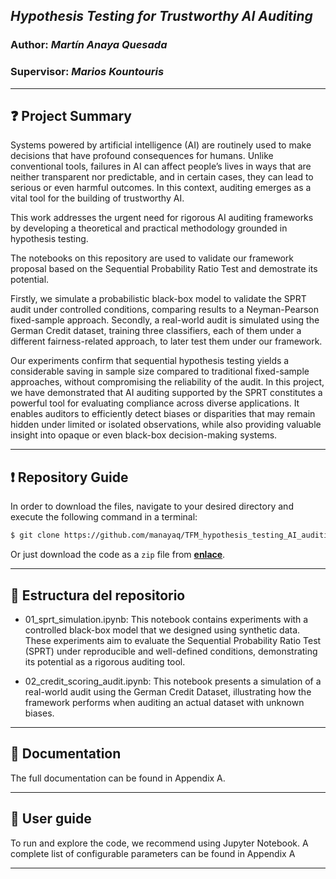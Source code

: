 ## *Hypothesis Testing for Trustworthy AI Auditing*

### Author: *Martín Anaya Quesada*

### Supervisor: *Marios Kountouris*

****

## :question: Project Summary

Systems powered by artificial intelligence (AI) are routinely used to make decisions that have profound consequences for humans. Unlike conventional tools, failures in AI can affect people’s lives in ways that are neither transparent nor predictable, and in certain cases, they can lead to serious or even harmful outcomes. In this context, auditing emerges as a vital tool for the building of trustworthy AI.
 
This work addresses the urgent need for rigorous AI auditing frameworks by developing a theoretical and practical methodology grounded in hypothesis testing. 

The notebooks on this repository are used to validate our framework proposal based on the Sequential Probability Ratio Test and demostrate its potential.

Firstly, we simulate a probabilistic black-box model to validate the SPRT audit under controlled conditions, comparing results to a Neyman-Pearson fixed-sample approach. 
Secondly, a real-world audit is simulated using the German Credit dataset, training three classifiers, each of them under a different fairness-related approach, to later test them under our framework.
 
Our experiments confirm that sequential hypothesis testing yields a considerable saving in sample size compared to traditional fixed-sample approaches, without compromising the reliability of the audit. In this project, we have demonstrated that AI auditing supported by the SPRT constitutes a powerful tool for evaluating compliance across diverse applications. It enables auditors to efficiently detect biases or disparities that may remain hidden under limited or isolated observations, while also providing valuable insight into opaque or even black-box decision-making systems.


****

## :exclamation: Repository Guide
In order to download the files, navigate to your desired directory and execute the following command in a terminal:
~~~bash
$ git clone https://github.com/manayaq/TFM_hypothesis_testing_AI_auditing
~~~

Or just download the code as a `zip` file from **[enlace](https://github.com/manayaq/TFM_hypothesis_testing_AI_auditing/archive/refs/heads/main.zip)**.

****

## :open_file_folder: Estructura del repositorio

- 01_sprt_simulation.ipynb: This notebook contains experiments with a controlled black-box model that we designed using synthetic data. These experiments aim to evaluate the Sequential Probability Ratio Test (SPRT) under reproducible and well-defined conditions, demonstrating its potential as a rigorous auditing tool.

- 02_credit_scoring_audit.ipynb: This notebook presents a simulation of a real-world audit using the German Credit Dataset, illustrating how the framework performs when auditing an actual dataset with unknown biases.


****
## :book: Documentation
The full documentation can be found in Appendix A.


****
## :memo: User guide
To run and explore the code, we recommend using Jupyter Notebook. A complete list of configurable parameters can be found in Appendix A

****

